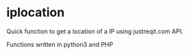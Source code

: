 # iplocation


Quick function to get a location of a IP using justreqit.com API. 

Functions written in python3 and PHP
